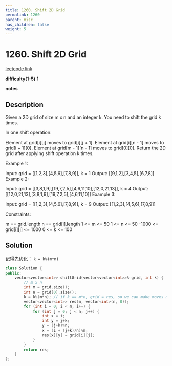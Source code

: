 ```yaml
---
title: 1260. Shift 2D Grid
permalink: 1260
parent: misc
has_children: false
weight: 5
---
```

# 1260. Shift 2D Grid
[leetcode link](https://leetcode.com/problems/shift-2d-grid/)

**difficulty(1-5)** 
1

**notes** 


## Description
Given a 2D grid of size m x n and an integer k. You need to shift the grid k times.

In one shift operation:

Element at grid[i][j] moves to grid[i][j + 1].
Element at grid[i][n - 1] moves to grid[i + 1][0].
Element at grid[m - 1][n - 1] moves to grid[0][0].
Return the 2D grid after applying shift operation k times.

 

Example 1:


Input: grid = [[1,2,3],[4,5,6],[7,8,9]], k = 1
Output: [[9,1,2],[3,4,5],[6,7,8]]
Example 2:


Input: grid = [[3,8,1,9],[19,7,2,5],[4,6,11,10],[12,0,21,13]], k = 4
Output: [[12,0,21,13],[3,8,1,9],[19,7,2,5],[4,6,11,10]]
Example 3:

Input: grid = [[1,2,3],[4,5,6],[7,8,9]], k = 9
Output: [[1,2,3],[4,5,6],[7,8,9]]
 

Constraints:

m == grid.length
n == grid[i].length
1 <= m <= 50
1 <= n <= 50
-1000 <= grid[i][j] <= 1000
0 <= k <= 100


## Solution
记得先优化： `k = k%(m*n)`
```c++
class Solution {
public:
    vector<vector<int>> shiftGrid(vector<vector<int>>& grid, int k) {
        // m x n
        int m = grid.size();
        int n = grid[0].size();
        k = k%(m*n); // if k == m*n, grid = res, so we can make moves minimum by reduce k 
        vector<vector<int>> res(m, vector<int>(n, 0));
        for (int i = 0; i < m; i++) {
            for (int j = 0; j < n; j++) {
                int x = i;
                int y = j+k;
                y = (j+k)%n;
                x = (i + (j+k)/n)%m;
                res[x][y] = grid[i][j];
            }
        }
        return res;
    }
};
``` 

<!-- 
Default label
{: .label }

Blue label
{: .label .label-blue }

Stable
{: .label .label-green }

New release
{: .label .label-purple }

Coming soon
{: .label .label-yellow }

Deprecated
{: .label .label-red } -->
